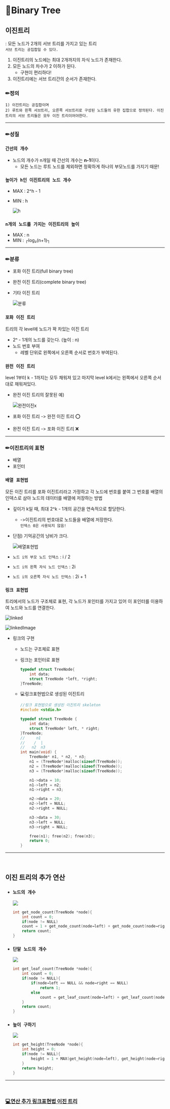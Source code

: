 # 🍒Binary Tree
## 이진트리 
: 모든 노드가 2개의 서브 트리를 가지고 있는 트리 </br>
`서브 트리는 공집합일 수 있다.`

1. 이진트리의 노드에는 최대 2개까지의 자식 노드가 존재한다.
2. 모든 노드의 차수가 2 이하가 된다.
    - 구현이 편리하다!
3. 이진트리에는 서브 트리간의 순서가 존재한다.

### ✏정의
```
1) 이진트리는 공집합이며
2) 루트와 왼쪽 서브트리, 오른쪽 서브트리로 구성된 노드들의 유한 집합으로 정의된다. 이진트리의 서브 트리들은 모두 이진 트리이어야한다.
```
---

### ✏성질
### `간선의 개수 `
- 노드의 개수가 n개일 때 간선의 개수는 **n-1**이다.
    - 모든 노드는 루트 노드를 제외하면 정확하게 하나의 부모노드를 가지기 때문!

### `높이가 h인 이진트리의 노드 개수`
- MAX : 2^h - 1
- MIN : h </br>

    ![h](/Images/height.JPG)

### `n개의 노드를 가지는 이진트리의 높이`
- MAX : n
- MIN : ┌log₂(n+1)​┐ </br>
---

### ✏분류
- 포화 이진 트리(full binary tree)
- 완전 이진 트리(complete binary tree)
- 기타 이진 트리 </br>

    ![분류](/Images/이진트리분류.JPG)

### `포화 이진 트리`
트리의 각 level에 노드가 꽉 차있는 이진 트리
- 2ⁿ - 1개의 노드를 갖는다. (높이 : n)
- 노드 번호 부여
    - 레벨 단위로 왼쪽에서 오른쪽 순서로 번호가 부여된다. </br>

### `완전 이진 트리`
level 1부터 k - 1까지는 모두 채워져 있고 마지막 level k에서는 왼쪽에서 오른쪽 순서대로 채워져있다.
- 완전 이진 트리의 잘못된 예)</br>

    ![완전이진x](/Images/완전이진x.JPG)

- 포화 이진 트리 -> 완전 이진 트리 ⭕
- 완전 이진 트리 -> 포화 이진 트리 ❌
---

### ✏이진트리의 표현 
- 배열
- 포인터

### `배열 표현법`
모든 이진 트리를 포화 이진트리라고 가정하고 각 노드에 번호를 붙여 그 번호를 배열의 인덱스로 삼아 노드의 데이터를 배열에 저장하는 방법
- 깊이가 k일 때, 최대 2^k - 1개의 공간을 연속적으로 할당한다.
    - ->이진트리의 번호대로 노드들을 배열에 저장한다. </br>
    `인덱스 0은 사용되지 않음!`
- 단점) 기억공간의 낭비가 크다. </br>

    ![배열표현법](/Images/배열표현법.JPG)


- `노드 i의 부모 노드 인덱스` : i / 2
- `노드 i의 왼쪽 자식 노드 인덱스` : 2i
- `노드 i의 오른쪽 자식 노드 인덱스` : 2i + 1

### `링크 표현법`
트리에서의 노드가 구조체로 표현, 각 노드가 포인터를 가지고 있어 이 포인터를 이용하여 노드와 노드를 연결한다. </br>

![linked](/Images/링크표현법.JPG) </br>

![linkedImage](/Images/링크표현법_그림.JPG)

- 링크의 구현 
    - 노드는 구조체로 표현
    - 링크는 포인터로 표현

        ```C
        typedef struct TreeNode{
            int data;
            struct TreeNode *left, *right;
        }TreeNode;
        ```

    - 💻링크표현법으로 생성된 이진트리 
        ```C
        //링크 표현법으로 생성된 이진트리 skeleton
        #include <stdio.h>

        typedef struct TreeNode {
            int data;
            struct TreeNode* left, * right;
        }TreeNode;
        //     n1
        //    /  |
        //   n2  n3
        int main(void) {
            TreeNode* n1, * n2, * n3;
            n1 = (TreeNode*)malloc(sizeof(TreeNode));
            n2 = (TreeNode*)malloc(sizeof(TreeNode));
            n3 = (TreeNode*)malloc(sizeof(TreeNode));

            n1->data = 10;
            n1->left = n2;
            n1->right = n3;

            n2->data = 20;
            n2->left = NULL;
            n2->right = NULL;

            n3->data = 30;
            n3->left = NULL;
            n3->right = NULL;

            free(n1); free(n2); free(n3);
            return 0;
        }
        ```
---
</br>

## 이진 트리의 추가 연산

- ### `노드의 개수`
    ![](/Images/node_count.JPG)
    ```C
    int get_node_count(TreeNode *node){
        int count = 0;
        if(node != NULL)
        count = 1 + get_node_count(node→left) + get_node_count(node→right);
        return count;
    }
    ```

- ### `단말 노드의 개수`
    ![](/Images/leaf_count.JPG)
    ```C
    int get_leaf_count(TreeNode *node){
        int count = 0;
        if(node != NULL){
            if(node→left == NULL && node→right == NULL)
                return 1;
            else
                count = get_leaf_count(node→left) + get_leaf_count(node→right);
        }
        return count;
    }
    ```

- ### `높이 구하기` 
    ![](/Images/get_height.JPG)
    ```C
    int get_height(TreeNode *node){
        int height = 0;
        if(node != NULL){
            height = 1 + MAX(get_height(node→left), get_height(node→right));
        }
        return height;
    }
    ```

----
</br>

### [💻연산 추가 링크표현법 이진 트리](https://github.com/lorlorv/algorithm/blob/main/BinaryTree/binaryTree_linked/binaryTree_linked.c) 































